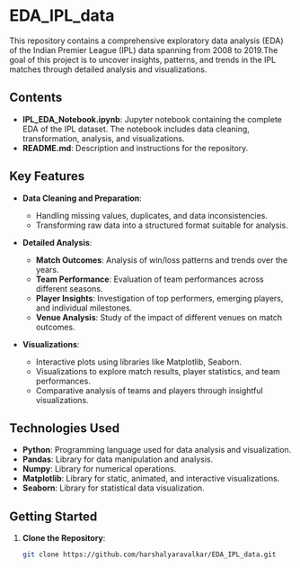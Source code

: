 # EDA_IPL_data
This repository contains a comprehensive exploratory data analysis (EDA) of the Indian Premier League (IPL) data spanning from 2008 to 2019.The goal of this project is to uncover insights, patterns, and trends in the IPL matches through detailed analysis and visualizations.

## Contents
- **IPL_EDA_Notebook.ipynb**: Jupyter notebook containing the complete EDA of the IPL dataset. The notebook includes data cleaning, transformation, analysis, and visualizations.
- **README.md**: Description and instructions for the repository.

## Key Features
- **Data Cleaning and Preparation**:
  - Handling missing values, duplicates, and data inconsistencies.
  - Transforming raw data into a structured format suitable for analysis.

- **Detailed Analysis**:
  - **Match Outcomes**: Analysis of win/loss patterns and trends over the years.
  - **Team Performance**: Evaluation of team performances across different seasons.
  - **Player Insights**: Investigation of top performers, emerging players, and individual milestones.
  - **Venue Analysis**: Study of the impact of different venues on match outcomes.

- **Visualizations**:
  - Interactive plots using libraries like Matplotlib, Seaborn.
  - Visualizations to explore match results, player statistics, and team performances.
  - Comparative analysis of teams and players through insightful visualizations.

## Technologies Used

- **Python**: Programming language used for data analysis and visualization.
- **Pandas**: Library for data manipulation and analysis.
- **Numpy**: Library for numerical operations.
- **Matplotlib**: Library for static, animated, and interactive visualizations.
- **Seaborn**: Library for statistical data visualization.
  
## Getting Started

1. **Clone the Repository**:
   ```bash
   git clone https://github.com/harshalyaravalkar/EDA_IPL_data.git 
